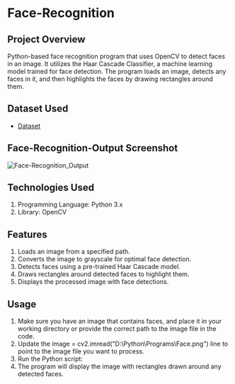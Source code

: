 # Face-Recognition

##  Project Overview
Python-based face recognition program that uses OpenCV to detect faces in an image. It utilizes the Haar Cascade Classifier, a machine learning model trained for face detection. The program loads an image, detects any faces in it, and then highlights the faces by drawing rectangles around them.

## Dataset Used
- <a href="https://github.com/Aajtakk/Face-Recognition---Python">Dataset</a>

## Face-Recognition-Output Screenshot
![Face-Recognition_Output](https://github.com/user-attachments/assets/ca4b3596-0512-4cac-bd66-68dcb151e55f)

## Technologies Used
1. Programming Language: Python 3.x
2. Library: OpenCV

## Features
1. Loads an image from a specified path.
2. Converts the image to grayscale for optimal face detection.
3. Detects faces using a pre-trained Haar Cascade model.
4. Draws rectangles around detected faces to highlight them.
5. Displays the processed image with face detections.

## Usage
1. Make sure you have an image that contains faces, and place it in your working directory or provide the correct path to the image file in the code.
2. Update the image = cv2.imread("D:\\Python\\Programs\\Face.png") line to point to the image file you want to process.
3. Run the Python script:
4. The program will display the image with rectangles drawn around any detected faces.
